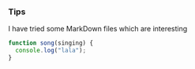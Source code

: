 ### Tips

I have tried some MarkDown files which are interesting

```javascript
function song(singing) {
  console.log("lala");
}
```